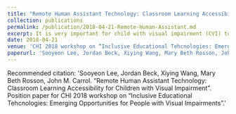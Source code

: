 ```yaml
---
title: "Remote Human Assistant Technology: Classroom Learning Accessibility for Children with Visual Impairment"
collection: publications
permalink: /publication/2018-04-21-Remote-Human-Assistant.md
excerpt: It is very important for child with visual impairment (CVI) to learn how to interact and engage with sighted peer for their equal social participation and inclusion throughout their life. This brings up benefit and a need of the classroom learning provided by a regular school because it provides great setting for CVI to easily and naturally learn the communication and social skills. For CVI to maximally take the benefit, their full and independent participation in the class activities are needed. However, not much attention has been paid to research that supports interaction and engagement in classroom setting but to an individual level focused learning technology. We propose leveraging a hybrid form of human plus technology assistance that may support CVI in a classroom setting and investigating a feasibility of the hybrid technology with an exploratory study.  
date: 2018-04-21
venue: 'CHI 2018 workshop on “Inclusive Educational Tehcnologies: Emerging Opportunities for People with Visual Impairments”'
paperurl: 'Sooyeon Lee, Jordan Beck, Xiying Wang, Mary Beth Rosson, John M. Carrol. “Remote Human Assistant Technology: Classroom Learning Accessibility for Children with Visual Impairment”. Position paper for CHI 2018 workshop on “Inclusive Educational Tehcnologies: Emerging Opportunities for People with Visual Impairments”.'
---
```


Recommended citation: 'Sooyeon Lee, Jordan Beck, Xiying Wang, Mary Beth Rosson, John M. Carrol. “Remote Human Assistant Technology: Classroom Learning Accessibility for Children with Visual Impairment”. Position paper for CHI 2018 workshop on “Inclusive Educational Tehcnologies: Emerging Opportunities for People with Visual Impairments”.'
